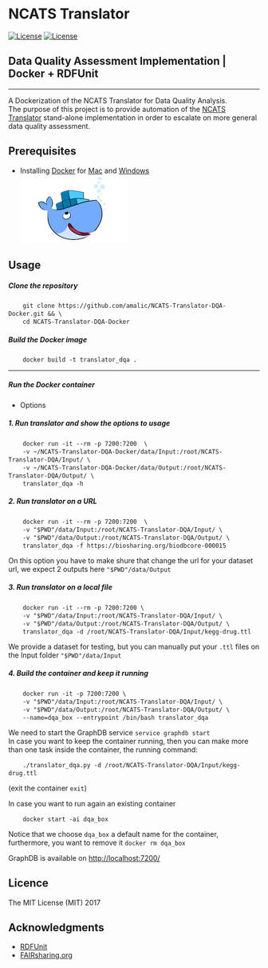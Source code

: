 # NCATS Translator
[![License](https://img.shields.io/badge/FAIR-metrics-orange.svg)](http://fairmetrics.org/)
[![License](https://img.shields.io/badge/license-MIT-blue.svg)](https://opensource.org/licenses/MIT)

## Data Quality Assessment Implementation  |  Docker + RDFUnit
---

A Dockerization of the NCATS Translator for Data Quality Analysis.   
The purpose of this project is to provide automation of the [NCATS Translator](https://github.com/pedrohserrano/NCATS-Translator-DQA) stand-alone implementation in order to escalate on more general data quality assessment.

## Prerequisites

- Installing [Docker](https://docs.docker.com/) for [Mac](https://docs.docker.com/docker-for-mac/install/) and [Windows](https://docs.docker.com/docker-for-windows/install/download-docker-for-windows)  
![](img/docker.png)

## Usage

##### Clone the repository

        git clone https://github.com/amalic/NCATS-Translator-DQA-Docker.git && \
        cd NCATS-Translator-DQA-Docker

##### Build the Docker image  

        docker build -t translator_dqa .

---
##### Run the Docker container  

- Options  
##### 1. Run translator and show the options to usage

        docker run -it --rm -p 7200:7200  \
        -v ~/NCATS-Translator-DQA-Docker/data/Input:/root/NCATS-Translator-DQA/Input/ \
        -v ~/NCATS-Translator-DQA-Docker/data/Output:/root/NCATS-Translator-DQA/Output/ \
        translator_dqa -h

##### 2. Run translator on a URL   

        docker run -it --rm -p 7200:7200  \
        -v "$PWD"/data/Input:/root/NCATS-Translator-DQA/Input/ \
        -v "$PWD"/data/Output:/root/NCATS-Translator-DQA/Output/ \
        translator_dqa -f https://biosharing.org/biodbcore-000015

On this option you have to make shure that change the url for your dataset url, we expect 2 outputs here `"$PWD"/data/Output`

##### 3. Run translator on a local file

        docker run -it --rm -p 7200:7200 \
        -v "$PWD"/data/Input:/root/NCATS-Translator-DQA/Input/ \
        -v "$PWD"/data/Output:/root/NCATS-Translator-DQA/Output/ \
        translator_dqa -d /root/NCATS-Translator-DQA/Input/kegg-drug.ttl

We provide a dataset for testing, but you can manually put your `.ttl` files on the Input folder `"$PWD"/data/Input`

##### 4. Build the container and keep it running  

        docker run -it -p 7200:7200 \
        -v "$PWD"/data/Input:/root/NCATS-Translator-DQA/Input/ \
        -v "$PWD"/data/Output:/root/NCATS-Translator-DQA/Output/ \
        --name=dqa_box --entrypoint /bin/bash translator_dqa 

We need to start the GraphDB service `service graphdb start`  
In case you want to keep the container running, then you can make more than one task inside the container, the running command:

        ./translator_dqa.py -d /root/NCATS-Translator-DQA/Input/kegg-drug.ttl

(exit the container `exit`)

In case you want to run again an existing container   

        docker start -ai dqa_box

Notice that we choose `dqa_box` a default name for the container, furthermore, you want to remove it `docker rm dqa_box`

GraphDB is available on  [http://localhost:7200/](http://localhost:7200/)

## Licence

The MIT License (MIT) 2017

## Acknowledgments

* [RDFUnit](http://aksw.org/Projects/RDFUnit.html)
* [FAIRsharing.org](http://FAIRsharing.org)